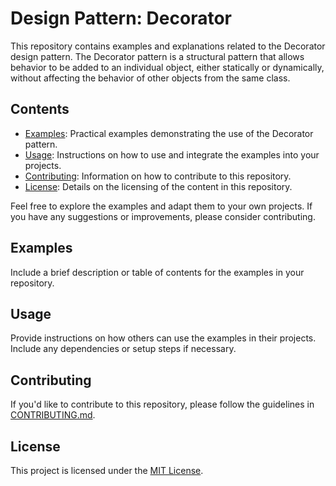 # Design Pattern: Decorator

This repository contains examples and explanations related to the Decorator design pattern. The Decorator pattern is a structural pattern that allows behavior to be added to an individual object, either statically or dynamically, without affecting the behavior of other objects from the same class.

## Contents

- [Examples](#examples): Practical examples demonstrating the use of the Decorator pattern.
- [Usage](#usage): Instructions on how to use and integrate the examples into your projects.
- [Contributing](#contributing): Information on how to contribute to this repository.
- [License](#license): Details on the licensing of the content in this repository.

Feel free to explore the examples and adapt them to your own projects. If you have any suggestions or improvements, please consider contributing.

## Examples

Include a brief description or table of contents for the examples in your repository.

## Usage

Provide instructions on how others can use the examples in their projects. Include any dependencies or setup steps if necessary.

## Contributing

If you'd like to contribute to this repository, please follow the guidelines in [CONTRIBUTING.md](CONTRIBUTING.md).

## License

This project is licensed under the [MIT License](LICENSE).
